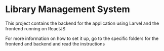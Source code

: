 # Library Management System
This project contains the backend for the application using Larvel and the frontend running on ReactJS

For more information on how to set it up, go to the specific folders for the frontend and backend and read the instructions
